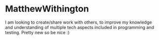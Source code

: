 # MatthewWithington
I am looking to create/share work with others, to improve my knowledge and understanding of multiple tech aspects included in programming and testing. Pretty new so be nice :)
